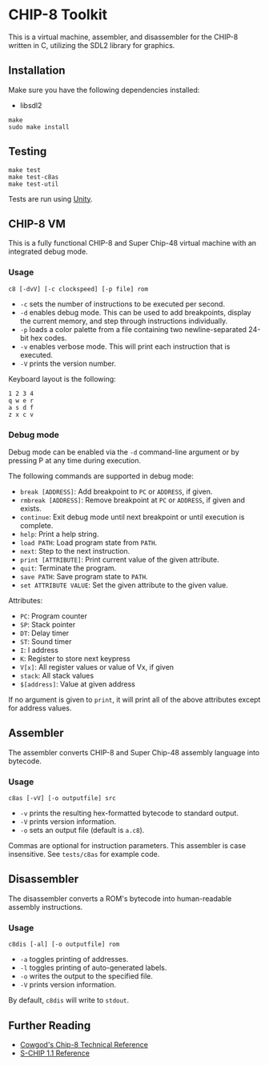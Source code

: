 # CHIP-8 Toolkit

This is a virtual machine, assembler, and disassembler for the CHIP-8 written
in C, utilizing the SDL2 library for graphics.

## Installation

Make sure you have the following dependencies installed:

* libsdl2

```
make
sudo make install
```

## Testing

```
make test
make test-c8as
make test-util
```

Tests are run using [Unity](https://github.com/ThrowTheSwitch/Unity).

## CHIP-8 VM

This is a fully functional CHIP-8 and Super Chip-48 virtual machine with an
integrated debug mode.

### Usage

```
c8 [-dvV] [-c clockspeed] [-p file] rom
```

* `-c` sets the number of instructions to be executed per second.
* `-d` enables debug mode. This can be used to add breakpoints, display the
  current memory, and step through instructions individually.
* `-p` loads a color palette from a file containing two newline-separated 24-bit hex codes.
* `-v` enables verbose mode. This will print each instruction that is executed.
* `-V` prints the version number.

Keyboard layout is the following:

```
1 2 3 4
q w e r
a s d f
z x c v
```

### Debug mode

Debug mode can be enabled via the `-d` command-line argument or by pressing P at
any time during execution.

The following commands are supported in debug mode:

* `break [ADDRESS]`: Add breakpoint to `PC` or `ADDRESS`, if given.
* `rmbreak [ADDRESS]`: Remove breakpoint at `PC` or `ADDRESS`, if given and
  exists.
* `continue`: Exit debug mode until next breakpoint or until execution is
  complete.
* `help`: Print a help string.
* `load PATH`: Load program state from `PATH`.
* `next`: Step to the next instruction.
* `print [ATTRIBUTE]`: Print current value of the given attribute.
* `quit`: Terminate the program.
* `save PATH`: Save program state to `PATH`.
* `set ATTRIBUTE VALUE`: Set the given attribute to the given value.

Attributes:

* `PC`: Program counter
* `SP`: Stack pointer
* `DT`: Delay timer
* `ST`: Sound timer
* `I`:  I address
* `K`:  Register to store next keypress
* `V[x]`:  All register values or value of Vx, if given
* `stack`: All stack values
* `$[address]`: Value at given address

If no argument is given to `print`, it will print all of the above attributes
except for address values.

## Assembler

The assembler converts CHIP-8 and Super Chip-48 assembly language into bytecode.

### Usage

```
c8as [-vV] [-o outputfile] src
```

* `-v` prints the resulting hex-formatted bytecode to standard output.
* `-V` prints version information.
* `-o` sets an output file (default is `a.c8`).

Commas are optional for instruction parameters. This assembler is case
insensitive. See `tests/c8as` for example code.

## Disassembler

The disassembler converts a ROM's bytecode into human-readable assembly
instructions.

### Usage

```
c8dis [-al] [-o outputfile] rom
```

* `-a` toggles printing of addresses.
* `-l` toggles printing of auto-generated labels.
* `-o` writes the output to the specified file.
* `-V` prints version information.

By default, `c8dis` will write to `stdout`.

## Further Reading

* [Cowgod's Chip-8 Technical Reference](http://devernay.free.fr/hacks/chip8/C8TECH10.HTM)
* [S-CHIP 1.1 Reference](http://devernay.free.fr/hacks/chip8/schip.txt)